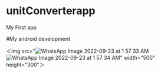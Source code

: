 # unitConverterapp
My First app

#My android development

＜img src="![WhatsApp Image 2022-09-23 at 1 57 33 AM](https://user-images.githubusercontent.com/91630015/191845074-199d671d-5553-462b-b531-6311e2765f09.jpeg)
![WhatsApp Image 2022-09-23 at 1 57 34 AM](https://user-images.githubusercontent.com/91630015/191845077-00980e13-2137-4b05-96db-bf25e88d9049.jpeg)" width="500" height="300"＞

